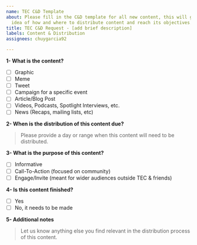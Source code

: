 ```yaml
---
name: TEC C&D Template
about: Please fill in the C&D template for all new content, this will give us a better
  idea of how and where to distribute content and reach its objectives.
title: TEC C&D Request - [add brief description]
labels: Content & Distribution
assignees: chuygarcia92

---
```


**1- What is the content?**
- [ ] Graphic
- [ ] Meme
- [ ] Tweet
- [ ] Campaign for a specific event
- [ ] Article/Blog Post
- [ ] Videos, Podcasts, Spotlight Interviews, etc.
- [ ] News (Recaps, mailing lists, etc)

**2- When is the distribution of this content due?**
> Please provide a day or range when this content will need to be distributed.

**3- What is the purpose of this content?**
- [ ] Informative
- [ ] Call-To-Action (focused on community)
- [ ] Engage/Invite (meant for wider audiences outside TEC & friends)

**4- Is this content finished?**
- [ ] Yes
- [ ] No, it needs to be made

**5- Additional notes**
> Let us know anything else you find relevant in the distribution process of this content.
